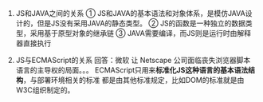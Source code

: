 1. JS和JAVA之间的关系
① JS和JAVA的基本语法和对象体系，是模仿JAVA设计的，但是JS没有采用JAVA的静态类型。
② JS的函数是一种独立的数据类型，采用基于原型对象的继承链
③ JAVA需要编译，而JS则是运行时由解释器直接执行


2. JS与ECMAScript的关系
回答：微软 让 Netscape 公司面临丧失浏览器脚本语言的主导权的局面。。。
ECMAScript只用来**标准化JS这种语言的基本语法结构**，与部署环境相关的标准
都是由其他标准规定，比如DOM的标准就是由W3C组织制定的。

